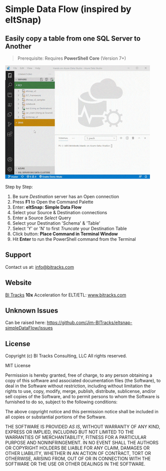 # Simple Data Flow (inspired by eltSnap)

## Easily copy a table from one SQL Server to Another

> Prerequisite: Requires **PowerShell Core** (Version 7+)

![GIF](https://raw.githubusercontent.com/Jim-BITracks/eltsnap-simpleDataFlow/master/images/eltSnapGIF.gif)

Step by Step:

1. Be sure _Destination_ server has an Open connection
2. Press **F1** to Open the Command Palette
3. Enter: **eltSnap: Simple Data Flow**
4. Select your Source & Destination connections
5. Enter a Source _Select_ Query
6. Select your Destination 'Schema' & 'Table'
7. Select 'Y' or 'N' to first _Truncate_ your Destination Table
8. Click button: **Place Command in Terminal Window**
9. Hit **Enter** to run the PowerShell command from the Terminal

## Support

Contact us at: info@bitracks.com

## Website

[BI Tracks](https://www.bitracks.com/) **10x** Acceleration for ELT/ETL: www.bitracks.com

## Unknown Issues

Can be raised here: https://github.com/Jim-BITracks/eltsnap-simpleDataFlow/issues

## License

Copyright (c) BI Tracks Consulting, LLC All rights reserved.

MIT License

Permission is hereby granted, free of charge, to any person obtaining a copy of this software
and associated documentation files (the Software),
to deal in the Software without restriction, including without
limitation the rights to use, copy, modify, merge, publish, distribute, sublicense,
and/or sell copies of the Software, and to permit persons to whom the Software
is furnished to do so, subject to the following conditions:

The above copyright notice and this permission notice shall be included
in all copies or substantial portions of the Software.

THE SOFTWARE IS PROVIDED _AS IS_, WITHOUT WARRANTY OF ANY KIND, EXPRESS OR IMPLIED,
INCLUDING BUT NOT LIMITED TO THE WARRANTIES OF MERCHANTABILITY,
FITNESS FOR A PARTICULAR PURPOSE AND NONINFRINGEMENT.
IN NO EVENT SHALL THE AUTHORS OR COPYRIGHT HOLDERS BE LIABLE FOR ANY CLAIM,
DAMAGES OR OTHER LIABILITY, WHETHER IN AN ACTION OF CONTRACT, TORT OR OTHERWISE,
ARISING FROM, OUT OF OR IN CONNECTION WITH THE SOFTWARE OR THE USE OR OTHER DEALINGS IN THE SOFTWARE.
